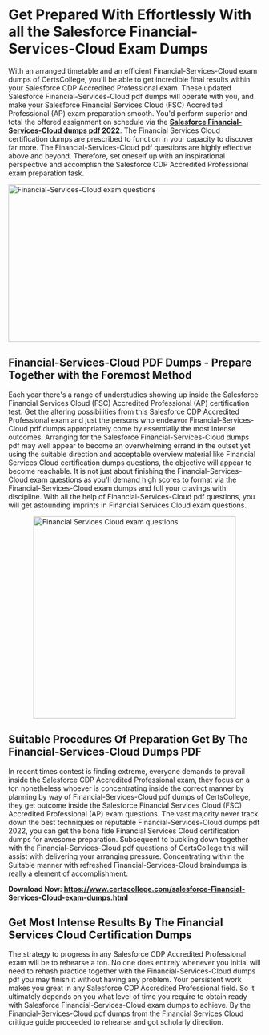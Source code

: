 <h1><strong>Get Prepared With Effortlessly With all the Salesforce Financial-Services-Cloud Exam Dumps&nbsp;</strong></h1>
<p><span style="font-weight: 400;">With an arranged timetable and an efficient  Financial-Services-Cloud exam dumps of CertsCollege, you'll be able to get incredible final results within your Salesforce CDP Accredited Professional exam. These updated Salesforce Financial-Services-Cloud pdf dumps will operate with you, and make your Salesforce Financial Services Cloud (FSC) Accredited Professional (AP) exam preparation smooth. You'd perform superior and total the offered assignment on schedule via the <strong><a href="https://www.certscollege.com/salesforce-Financial-Services-Cloud-exam-dumps.html">Salesforce Financial-Services-Cloud dumps pdf 2022</a></strong>. The Financial Services Cloud certification dumps are prescribed to function in your capacity to discover far more. The  Financial-Services-Cloud pdf questions are highly effective above and beyond. Therefore, set oneself up with an inspirational perspective and accomplish the Salesforce CDP Accredited Professional exam preparation task.&nbsp;</span></p>
<p><span style="font-weight: 400;"><img style="display: block; margin-left: auto; margin-right: auto;" src="https://i.ibb.co/CPDK3ps/Yellow-and-Blue-Initiative-Blog-Banner.png" alt="Financial-Services-Cloud exam questions" width="559" height="315" /></span></p>
<h2><strong>Financial-Services-Cloud PDF Dumps - Prepare Together with the Foremost Method</strong></h2>
<p><span style="font-weight: 400;">Each year there's a range of understudies showing up inside the Salesforce Financial Services Cloud (FSC) Accredited Professional (AP) certification test. Get the altering possibilities from this Salesforce CDP Accredited Professional exam and just the persons who endeavor Financial-Services-Cloud pdf dumps appropriately come by essentially the most intense outcomes. Arranging for the Salesforce Financial-Services-Cloud dumps pdf may well appear to become an overwhelming errand in the outset yet using the suitable direction and acceptable overview material like Financial Services Cloud certification dumps questions, the objective will appear to become reachable. It is not just about finishing the Financial-Services-Cloud exam questions as you'll demand high scores to format via the Financial-Services-Cloud exam dumps and full your cravings with discipline. With all the help of Financial-Services-Cloud pdf questions, you will get astounding imprints in Financial Services Cloud exam questions.</span></p>
<p><span style="font-weight: 400;"><a href="https://tinyurl.com/2azxhhu9"><img style="display: block; margin-left: auto; margin-right: auto;" src="https://i.ibb.co/9tMrhdY/Teacher-Appreciation-Invitation.png" alt="Financial Services Cloud exam questions " width="404" height="404" /></a></span></p>
<h2><strong>Suitable Procedures Of Preparation Get By The Financial-Services-Cloud Dumps PDF</strong></h2>
<p><span style="font-weight: 400;">In recent times contest is finding extreme, everyone demands to prevail inside the Salesforce CDP Accredited Professional exam, they focus on a ton nonetheless whoever is concentrating inside the correct manner by planning by way of Financial-Services-Cloud pdf dumps of CertsCollege, they get outcome inside the Salesforce Financial Services Cloud (FSC) Accredited Professional (AP) exam questions. The vast majority never track down the best techniques or reputable Financial-Services-Cloud dumps pdf 2022, you can get the bona fide Financial Services Cloud certification dumps for awesome preparation. Subsequent to buckling down together with the  Financial-Services-Cloud pdf questions of CertsCollege this will assist with delivering your arranging pressure. Concentrating within the Suitable manner with refreshed Financial-Services-Cloud braindumps is really a element of accomplishment.</span></p>
<p><span style="font-weight: 400;"><strong>Download Now: <a href="https://www.certscollege.com/salesforce-Financial-Services-Cloud-exam-dumps.html">https://www.certscollege.com/salesforce-Financial-Services-Cloud-exam-dumps.html</a></strong></span></p>
<h2><strong>Get Most Intense Results By The Financial Services Cloud Certification Dumps</strong></h2>
<p><span style="font-weight: 400;">The strategy to progress in any Salesforce CDP Accredited Professional exam will be to rehearse a ton. No one does entirely whenever you initial will need to rehash practice together with the Financial-Services-Cloud dumps pdf you may finish it without having any problem. Your persistent work makes you great in any Salesforce CDP Accredited Professional field. So it ultimately depends on you what level of time you require to obtain ready with Salesforce Financial-Services-Cloud exam dumps to achieve. By the Financial-Services-Cloud pdf dumps from the Financial Services Cloud critique guide proceeded to rehearse and got scholarly direction.</span></p>
